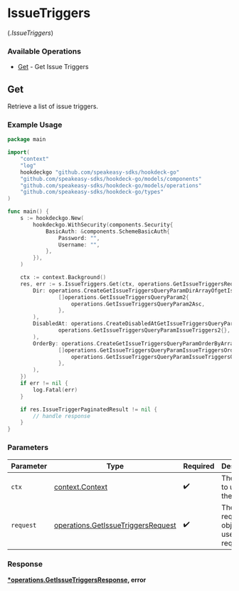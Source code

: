 # IssueTriggers
(*.IssueTriggers*)

### Available Operations

* [Get](#get) - Get Issue Triggers

## Get

Retrieve a list of issue triggers.

### Example Usage

```go
package main

import(
	"context"
	"log"
	hookdeckgo "github.com/speakeasy-sdks/hookdeck-go"
	"github.com/speakeasy-sdks/hookdeck-go/models/components"
	"github.com/speakeasy-sdks/hookdeck-go/models/operations"
	"github.com/speakeasy-sdks/hookdeck-go/types"
)

func main() {
    s := hookdeckgo.New(
        hookdeckgo.WithSecurity(components.Security{
            BasicAuth: &components.SchemeBasicAuth{
                Password: "",
                Username: "",
            },
        }),
    )

    ctx := context.Background()
    res, err := s.IssueTriggers.Get(ctx, operations.GetIssueTriggersRequest{
        Dir: operations.CreateGetIssueTriggersQueryParamDirArrayOfgetIssueTriggersQueryParam2(
                []operations.GetIssueTriggersQueryParam2{
                    operations.GetIssueTriggersQueryParam2Asc,
                },
        ),
        DisabledAt: operations.CreateDisabledAtGetIssueTriggersQueryParamIssueTriggers2(
                operations.GetIssueTriggersQueryParamIssueTriggers2{},
        ),
        OrderBy: operations.CreateGetIssueTriggersQueryParamOrderByArrayOfgetIssueTriggersQueryParamIssueTriggersOrderBy2(
                []operations.GetIssueTriggersQueryParamIssueTriggersOrderBy2{
                    operations.GetIssueTriggersQueryParamIssueTriggersOrderBy2Type,
                },
        ),
    })
    if err != nil {
        log.Fatal(err)
    }

    if res.IssueTriggerPaginatedResult != nil {
        // handle response
    }
}
```

### Parameters

| Parameter                                                                                | Type                                                                                     | Required                                                                                 | Description                                                                              |
| ---------------------------------------------------------------------------------------- | ---------------------------------------------------------------------------------------- | ---------------------------------------------------------------------------------------- | ---------------------------------------------------------------------------------------- |
| `ctx`                                                                                    | [context.Context](https://pkg.go.dev/context#Context)                                    | :heavy_check_mark:                                                                       | The context to use for the request.                                                      |
| `request`                                                                                | [operations.GetIssueTriggersRequest](../../models/operations/getissuetriggersrequest.md) | :heavy_check_mark:                                                                       | The request object to use for the request.                                               |


### Response

**[*operations.GetIssueTriggersResponse](../../models/operations/getissuetriggersresponse.md), error**

